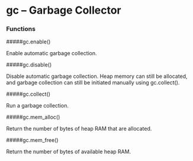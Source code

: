 # gc – Garbage Collector

### Functions

#####<function>gc.enable()</function>

Enable automatic garbage collection.

#####<function>gc.disable()</function>

Disable automatic garbage collection. Heap memory can still be allocated, and garbage collection can still be initiated manually using <function>gc.collect()</function>.

#####<function>gc.collect()</function>

Run a garbage collection.

#####<function>gc.mem_alloc()</function>

Return the number of bytes of heap RAM that are allocated.

#####<function>gc.mem_free()</function>

Return the number of bytes of available heap RAM.
